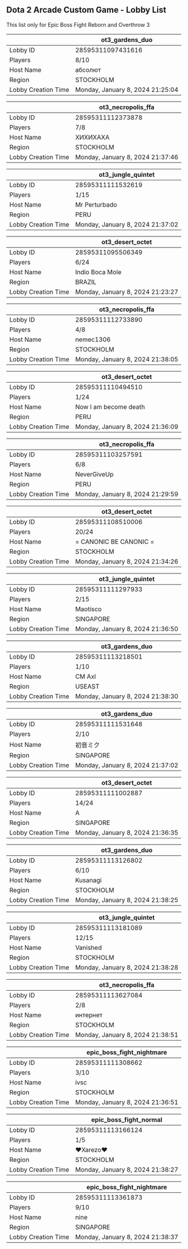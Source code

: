 ## Dota 2 Arcade Custom Game - Lobby List

This list only for Epic Boss Fight Reborn and Overthrow 3

|  | ot3_gardens_duo |
| ------ | ------ |
| Lobby ID | 28595311097431616 |
| Players | 8/10 |
| Host Name | абсолют |
| Region | STOCKHOLM |
| Lobby Creation Time | Monday, January 8, 2024 21:25:04 |


|  | ot3_necropolis_ffa |
| ------ | ------ |
| Lobby ID | 28595311112373878 |
| Players | 7/8 |
| Host Name | ХИХИХАХА |
| Region | STOCKHOLM |
| Lobby Creation Time | Monday, January 8, 2024 21:37:46 |


|  | ot3_jungle_quintet |
| ------ | ------ |
| Lobby ID | 28595311111532619 |
| Players | 1/15 |
| Host Name | Mr Perturbado |
| Region | PERU |
| Lobby Creation Time | Monday, January 8, 2024 21:37:02 |


|  | ot3_desert_octet |
| ------ | ------ |
| Lobby ID | 28595311095506349 |
| Players | 6/24 |
| Host Name | Indio Boca Mole |
| Region | BRAZIL |
| Lobby Creation Time | Monday, January 8, 2024 21:23:27 |


|  | ot3_necropolis_ffa |
| ------ | ------ |
| Lobby ID | 28595311112733890 |
| Players | 4/8 |
| Host Name | nemec1306 |
| Region | STOCKHOLM |
| Lobby Creation Time | Monday, January 8, 2024 21:38:05 |


|  | ot3_desert_octet |
| ------ | ------ |
| Lobby ID | 28595311110494510 |
| Players | 1/24 |
| Host Name | Now I am become death |
| Region | PERU |
| Lobby Creation Time | Monday, January 8, 2024 21:36:09 |


|  | ot3_necropolis_ffa |
| ------ | ------ |
| Lobby ID | 28595311103257591 |
| Players | 6/8 |
| Host Name | NeverGiveUp |
| Region | PERU |
| Lobby Creation Time | Monday, January 8, 2024 21:29:59 |


|  | ot3_desert_octet |
| ------ | ------ |
| Lobby ID | 28595311108510006 |
| Players | 20/24 |
| Host Name | = CANONIC BE CANONIC = |
| Region | STOCKHOLM |
| Lobby Creation Time | Monday, January 8, 2024 21:34:26 |


|  | ot3_jungle_quintet |
| ------ | ------ |
| Lobby ID | 28595311111297933 |
| Players | 2/15 |
| Host Name | Maotisco |
| Region | SINGAPORE |
| Lobby Creation Time | Monday, January 8, 2024 21:36:50 |


|  | ot3_gardens_duo |
| ------ | ------ |
| Lobby ID | 28595311113218501 |
| Players | 1/10 |
| Host Name | CM Axl |
| Region | USEAST |
| Lobby Creation Time | Monday, January 8, 2024 21:38:30 |


|  | ot3_gardens_duo |
| ------ | ------ |
| Lobby ID | 28595311111531648 |
| Players | 2/10 |
| Host Name | 初音ミク |
| Region | SINGAPORE |
| Lobby Creation Time | Monday, January 8, 2024 21:37:02 |


|  | ot3_desert_octet |
| ------ | ------ |
| Lobby ID | 28595311111002887 |
| Players | 14/24 |
| Host Name | A |
| Region | SINGAPORE |
| Lobby Creation Time | Monday, January 8, 2024 21:36:35 |


|  | ot3_gardens_duo |
| ------ | ------ |
| Lobby ID | 28595311113126802 |
| Players | 6/10 |
| Host Name | Kusanagi |
| Region | STOCKHOLM |
| Lobby Creation Time | Monday, January 8, 2024 21:38:25 |


|  | ot3_jungle_quintet |
| ------ | ------ |
| Lobby ID | 28595311113181089 |
| Players | 12/15 |
| Host Name | Vanished |
| Region | STOCKHOLM |
| Lobby Creation Time | Monday, January 8, 2024 21:38:28 |


|  | ot3_necropolis_ffa |
| ------ | ------ |
| Lobby ID | 28595311113627084 |
| Players | 2/8 |
| Host Name | интернет |
| Region | STOCKHOLM |
| Lobby Creation Time | Monday, January 8, 2024 21:38:51 |


|  | epic_boss_fight_nightmare |
| ------ | ------ |
| Lobby ID | 28595311111308662 |
| Players | 3/10 |
| Host Name | ivsc |
| Region | STOCKHOLM |
| Lobby Creation Time | Monday, January 8, 2024 21:36:51 |


|  | epic_boss_fight_normal |
| ------ | ------ |
| Lobby ID | 28595311113166124 |
| Players | 1/5 |
| Host Name | ❤Xarezo❤ |
| Region | STOCKHOLM |
| Lobby Creation Time | Monday, January 8, 2024 21:38:27 |


|  | epic_boss_fight_nightmare |
| ------ | ------ |
| Lobby ID | 28595311113361873 |
| Players | 9/10 |
| Host Name | nine |
| Region | SINGAPORE |
| Lobby Creation Time | Monday, January 8, 2024 21:38:37 |


